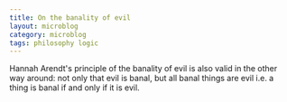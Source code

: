 ```yaml
---
title: On the banality of evil
layout: microblog
category: microblog
tags: philosophy logic
---
```

 
Hannah Arendt's principle of the banality of evil is also valid in the other way around: not only that evil is banal, but all banal things are evil i.e. a thing is banal if and only if it is evil.

